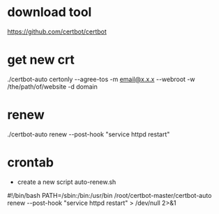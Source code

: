 # download tool
https://github.com/certbot/certbot

# get new crt
./certbot-auto certonly --agree-tos -m email@x.x.x --webroot -w /the/path/of/website -d domain

# renew
./certbot-auto renew --post-hook "service httpd restart"

# crontab
- create a new script auto-renew.sh

#!/bin/bash
PATH=/sbin:/bin:/usr/bin
/root/certbot-master/certbot-auto renew --post-hook "service httpd restart" > /dev/null 2>&1
